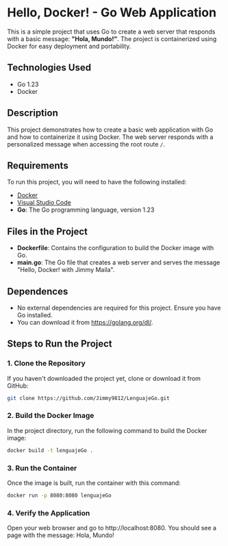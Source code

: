 
# Hello, Docker! - Go Web Application

This is a simple project that uses Go to create a web server that responds with a basic message: **"Hola, Mundo!"**. The project is containerized using Docker for easy deployment and portability.

## Technologies Used

- Go 1.23
- Docker
## Description

This project demonstrates how to create a basic web application with Go and how to containerize it using Docker. The web server responds with a personalized message when accessing the root route `/`.

## Requirements

To run this project, you will need to have the following installed:

- [Docker](https://www.docker.com/products/docker-desktop)
- [Visual Studio Code](https://code.visualstudio.com/)
- **Go**: The Go programming language, version 1.23

## Files in the Project

- **Dockerfile**: Contains the configuration to build the Docker image with Go.
- **main.go**: The Go file that creates a web server and serves the message "Hello, Docker! with Jimmy Maila".

## Dependences

* No external dependencies are required for this project. Ensure you have Go installed. 
* You can download it from https://golang.org/dl/.




## Steps to Run the Project

### 1. Clone the Repository

If you haven't downloaded the project yet, clone or download it from GitHub:

```bash
git clone https://github.com/Jimmy9812/LenguajeGo.git
```
### 2. Build the Docker Image
In the project directory, run the following command to build the Docker image:

```bash
docker build -t lenguajeGo .

```

### 3. Run the Container
Once the image is built, run the container with this command:
```bash
docker run -p 8080:8080 lenguajeGo
```

### 4. Verify the Application
Open your web browser and go to http://localhost:8080. You should see a page with the message:
Hola, Mundo!